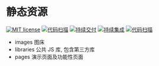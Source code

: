 # 静态资源
[![MIT license](https://img.shields.io/badge/license-MIT-brightgreen.svg)](https://opensource.org/licenses/MIT) [![代码扫描](https://github.com/offcn-jl/statics/workflows/CD%20CodeQL/badge.svg)](https://github.com/offcn-jl/statics/actions?query=workflow%3ACD%20CodeQL) [![持续交付](https://github.com/offcn-jl/statics/workflows/CD/badge.svg)](https://github.com/offcn-jl/statics/actions?query=workflow%3ACD) [![持续集成](https://github.com/offcn-jl/statics/workflows/CI/badge.svg)](https://github.com/offcn-jl/statics/actions?query=workflow%3ACI) [![代码扫描](https://github.com/offcn-jl/statics/workflows/CI%20CodeQL/badge.svg)](https://github.com/offcn-jl/statics/actions?query=workflow%3ACI%20CodeQL)

- images 图床
- libraries 公共 JS 库, 包含第三方库
- pages 演示页面及功能性页面
